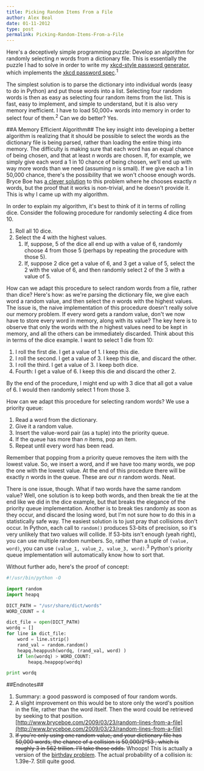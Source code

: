 ```yaml
---
title: Picking Random Items From a File
author: Alex Beal
date: 01-11-2012
type: post
permalink: Picking-Random-Items-From-a-File
---
```


Here's a deceptively simple programming puzzle: Develop an algorithm for randomly selecting *n* words from a dictionary file. This is essentially the puzzle I had to solve in order to write my [xkcd-style password generator](https://github.com/beala/xkcd-password), which implements the [xkcd password spec](http://xkcd.com/936/).<sup>1</sup>

The simplest solution is to parse the dictionary into individual words (easy to do in Python) and put those words into a list. Selecting four random words is then as easy as selecting four random items from the list. This is fast, easy to implement, and simple to understand, but it is also very memory inefficient. I have to load 50,000+ words into memory in order to select four of them.<sup>2</sup> Can we do better? Yes.

##A Memory Efficient Algorithm##
The key insight into developing a better algorithm is realizing that it should be possible to select the words as the dictionary file is being parsed, rather than loading the entire thing into memory. The difficulty is making sure that each word has an equal chance of being chosen, and that at least *n* words are chosen. If, for example, we simply give each word a 1 in 10 chance of being chosen, we'll end up with way more words than we need (assuming *n* is small). If we give each a 1 in 50,000 chance, there's the possibility that we won't choose enough words. Bryce Boe has [a clever solution](http://www.bryceboe.com/2009/03/23/random-lines-from-a-file/) to this problem where he chooses exactly *n* words, but the proof that it works is non-trivial, and he doesn't provide it. This is why I came up with my algorithm.
 
In order to explain my algorithm, it's best to think of it in terms of rolling dice. Consider the following procedure for randomly selecting 4 dice from 10.

1. Roll all 10 dice.
2. Select the 4 with the highest values.
	1. If, suppose, 5 of the dice all end up with a value of 6, randomly choose 4 from those 5 (perhaps by repeating the procedure with those 5).
	2. If, suppose 2 dice get a value of 6, and 3 get a value of 5, select the 2 with the value of 6, and then randomly select 2 of the 3 with a value of 5.

How can we adapt this procedure to select random words from a file, rather than dice? Here's how: as we're parsing the dictionary file, we give each word a random value, and then select the *n* words with the highest values. The issue is, the naive implementation of this procedure doesn't really solve our memory problem. If every word gets a random value, don't we now have to store every word in memory, along with its value? The key here is to observe that only the words with the *n* highest values need to be kept in memory, and all the others can be immediately discarded. Think about this in terms of the dice example. I want to select 1 die from 10:

1. I roll the first die. I get a value of 1. I keep this die.
2. I roll the second. I get a value of 3. I keep this die, and discard the other.
3. I roll the third. I get a value of 3. I keep both dice.
4. Fourth: I get a value of 6. I keep this die and discard the other 2.

By the end of the procedure, I might end up with 3 dice that all got a value of 6. I would then randomly select 1 from those 3.

How can we adapt this procedure for selecting random words? We use a priority queue:

1. Read a word from the dictionary.
2. Give it a random value.
3. Insert the value-word pair (as a tuple) into the priority queue.
4. If the queue has more than *n* items, pop an item.
5. Repeat until every word has been read.

Remember that popping from a priority queue removes the item with the lowest value. So, we insert a word, and if we have too many words, we pop the one with the lowest value. At the end of this procedure there will be exactly *n* words in the queue. These are our *n* random words. Neat.
 
There is one issue, though. What if two words have the same random value? Well, one solution is to keep both words, and then break the tie at the end like we did in the dice example, but that breaks the elegance of the priority queue implementation. Another is to break ties randomly as soon as they occur, and discard the losing word, but I'm not sure how to do this in a statistically safe way. The easiest solution is to just pray that collisions don't occur. In Python, each call to `random()` produces 53-bits of precision, so it's very unlikely that two values will collide. If 53-bits isn't enough (yeah right), you can use multiple random numbers. So, rather than a tuple of `(value, word)`, you can use `(value_1, value_2, value_3, word)`.<sup>3</sup> Python's priority queue implementation will automatically know how to sort that.
 
Without further ado, here's the proof of concept:

``` python
#!/usr/bin/python -O

import random
import heapq

DICT_PATH = "/usr/share/dict/words"
WORD_COUNT = 4

dict_file = open(DICT_PATH)
wordq = []
for line in dict_file:
    word = line.strip()
    rand_val = random.random()
    heapq.heappush(wordq, (rand_val, word) )
    if len(wordq) > WORD_COUNT:
        heapq.heappop(wordq)

print wordq
```


##Endnotes##
1.  Summary: a good password is composed of four random words.
2. A slight improvement on this would be to store only the word's position in the file, rather than the word itself. Then the word could be retrieved by seeking to that position. [http://www.bryceboe.com/2009/03/23/random-lines-from-a-file](http://www.bryceboe.com/2009/03/23/random-lines-from-a-file)
2. <del>If you're only using one random value, and your dictionary file has 50,000 words, the chance of a collision is 50,000/2^53 , which is roughly 3 in 562 trillion. I'll take those odds.</del> Whoops! This is actually a version of the [birthday problem](http://en.wikipedia.org/wiki/Birthday_problem). The actual probability of a collision is: 1.39e-7. Still quite good.
